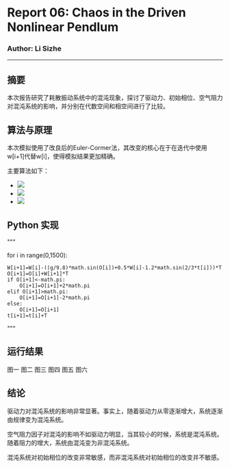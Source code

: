 # Report 06: Chaos in the Driven Nonlinear Pendlum
### Author: Li Sizhe
***
## 摘要
本次报告研究了耗散振动系统中的混沌现象，探讨了驱动力、初始相位、空气阻力对混沌系统的影响，并分别在代数空间和相空间进行了比较。

## 算法与原理
本次模拟使用了改良后的Euler-Cormer法，其改变的核心在于在迭代中使用w[i+1]代替w[i]，使得模拟结果更加精确。

主要算法如下：

* ![](http://latex.codecogs.com/gif.latex?\omega_{i+1}=\omega_{i}-[(g/l)sin{\theta_{i}}-q\omega_{i}+F_{D}sin(\Omega_{D}t_{i})]\Delta{t})
* ![](http://latex.codecogs.com/gif.latex?\theta_{i+1}=\theta_{i}+\omega_{i+1}\Delat{t})
* ![](http://latex.codecogs.com/gif.latex?t_{i+1}=t_{i}+\Delat{t})

## Python 实现

"""

for i in range(0,1500):

    W[i+1]=W[i]-((g/9.8)*math.sin(O[i])+0.5*W[i]-1.2*math.sin(2/3*t[i]))*T
    O[i+1]=O[i]+W[i+1]*T
    if O[i+1]<-math.pi:
        O[i+1]=O[i+1]+2*math.pi
    elif O[i+1]>math.pi:
        O[i+1]=O[i+1]-2*math.pi
    else:
        O[i+1]=O[i+1]
    t[i+1]=t[i]+T

"""

## 运行结果
图一
图二
图三
图四
图五
图六
## 结论
驱动力对混沌系统的影响非常显著。事实上，随着驱动力从零逐渐增大，系统逐渐由规律变为混沌系统。

空气阻力因子对混沌的影响不如驱动力明显，当其较小的时候，系统是混沌系统。随着阻力的增大，系统由混沌变为非混沌系统。

混沌系统对初始相位的改变非常敏感，而非混沌系统对初始相位的改变并不敏感。
